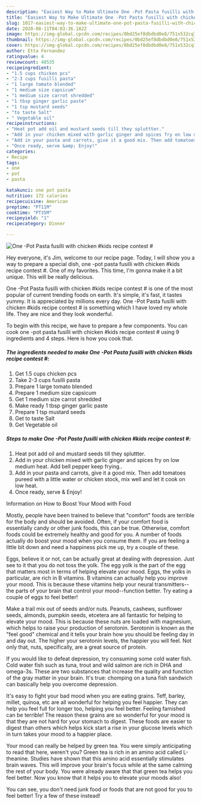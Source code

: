 ```yaml
---
description: "Easiest Way to Make Ultimate One -Pot Pasta fusilli with chicken #kids recipe contest #"
title: "Easiest Way to Make Ultimate One -Pot Pasta fusilli with chicken #kids recipe contest #"
slug: 1017-easiest-way-to-make-ultimate-one-pot-pasta-fusilli-with-chicken-kids-recipe-contest
date: 2020-08-11T04:03:36.182Z
image: https://img-global.cpcdn.com/recipes/0bd25ef8dbdbd0e8/751x532cq70/one-pot-pasta-fusilli-with-chicken-kids-recipe-contest-recipe-main-photo.jpg
thumbnail: https://img-global.cpcdn.com/recipes/0bd25ef8dbdbd0e8/751x532cq70/one-pot-pasta-fusilli-with-chicken-kids-recipe-contest-recipe-main-photo.jpg
cover: https://img-global.cpcdn.com/recipes/0bd25ef8dbdbd0e8/751x532cq70/one-pot-pasta-fusilli-with-chicken-kids-recipe-contest-recipe-main-photo.jpg
author: Etta Fernandez
ratingvalue: 4
reviewcount: 48535
recipeingredient:
- "1.5 cups chicken pcs"
- "2-3 cups fusilli pasta"
- "1 large tomato blended"
- "1 medium size capsicum"
- "1 medium size carrot shredded"
- "1 tbsp ginger garlic paste"
- "1 tsp mustard seeds"
- "to taste Salt"
- " Vegetable oil"
recipeinstructions:
- "Heat pot add oil and mustard seeds till they spluttter."
- "Add in your chicken mixed with garlic ginger and spices fry on low medium heat. Add bell pepper keep frying.."
- "Add in your pasta and carrots, give it a good mix. Then add tomatoes pureed with a little water or chicken stock, mix well and let it cook on low heat."
- "Once ready, serve &amp; Enjoy!"
categories:
- Recipe
tags:
- one
- pot
- pasta

katakunci: one pot pasta 
nutrition: 172 calories
recipecuisine: American
preptime: "PT11M"
cooktime: "PT35M"
recipeyield: "1"
recipecategory: Dinner

---
```



![One -Pot Pasta fusilli with chicken #kids recipe contest #](https://img-global.cpcdn.com/recipes/0bd25ef8dbdbd0e8/751x532cq70/one-pot-pasta-fusilli-with-chicken-kids-recipe-contest-recipe-main-photo.jpg)

Hey everyone, it's Jim, welcome to our recipe page. Today, I will show you a way to prepare a special dish, one -pot pasta fusilli with chicken #kids recipe contest #. One of my favorites. This time, I'm gonna make it a bit unique. This will be really delicious.



One -Pot Pasta fusilli with chicken #kids recipe contest # is one of the most popular of current trending foods on earth. It's simple, it's fast, it tastes yummy. It is appreciated by millions every day. One -Pot Pasta fusilli with chicken #kids recipe contest # is something which I have loved my whole life. They are nice and they look wonderful.


To begin with this recipe, we have to prepare a few components. You can cook one -pot pasta fusilli with chicken #kids recipe contest # using 9 ingredients and 4 steps. Here is how you cook that.

<!--inarticleads1-->

##### The ingredients needed to make One -Pot Pasta fusilli with chicken #kids recipe contest #:

1. Get 1.5 cups chicken pcs
1. Take 2-3 cups fusilli pasta
1. Prepare 1 large tomato blended
1. Prepare 1 medium size capsicum
1. Get 1 medium size carrot shredded
1. Make ready 1 tbsp ginger garlic paste
1. Prepare 1 tsp mustard seeds
1. Get to taste Salt
1. Get  Vegetable oil




<!--inarticleads2-->

##### Steps to make One -Pot Pasta fusilli with chicken #kids recipe contest #:

1. Heat pot add oil and mustard seeds till they spluttter.
1. Add in your chicken mixed with garlic ginger and spices fry on low medium heat. Add bell pepper keep frying..
1. Add in your pasta and carrots, give it a good mix. Then add tomatoes pureed with a little water or chicken stock, mix well and let it cook on low heat.
1. Once ready, serve &amp; Enjoy!




Information on How to Boost Your Mood with Food


Mostly, people have been trained to believe that "comfort" foods are terrible for the body and should be avoided. Often, if your comfort food is essentially candy or other junk foods, this can be true. Otherwise, comfort foods could be extremely healthy and good for you. A number of foods actually do boost your mood when you consume them. If you are feeling a little bit down and need a happiness pick me up, try a couple of these.

Eggs, believe it or not, can be actually great at dealing with depression. Just see to it that you do not toss the yolk. The egg yolk is the part of the egg that matters most in terms of helping elevate your mood. Eggs, the yolks in particular, are rich in B vitamins. B vitamins can actually help you improve your mood. This is because these vitamins help your neural transmitters--the parts of your brain that control your mood--function better. Try eating a couple of eggs to feel better!

Make a trail mix out of seeds and/or nuts. Peanuts, cashews, sunflower seeds, almonds, pumpkin seeds, etcetera are all fantastic for helping to elevate your mood. This is because these nuts are loaded with magnesium, which helps to raise your production of serotonin. Serotonin is known as the "feel good" chemical and it tells your brain how you should be feeling day in and day out. The higher your serotonin levels, the happier you will feel. Not only that, nuts, specifically, are a great source of protein.

If you would like to defeat depression, try consuming some cold water fish. Cold water fish such as tuna, trout and wild salmon are rich in DHA and omega-3s. These are two substances that increase the quality and function of the gray matter in your brain. It's true: chomping on a tuna fish sandwich can basically help you overcome depression. 

It's easy to fight your bad mood when you are eating grains. Teff, barley, millet, quinoa, etc are all wonderful for helping you feel happier. They can help you feel full for longer too, helping you feel better. Feeling famished can be terrible! The reason these grains are so wonderful for your mood is that they are not hard for your stomach to digest. These foods are easier to digest than others which helps kick start a rise in your glucose levels which in turn takes your mood to a happier place.

Your mood can really be helped by green tea. You were simply anticipating to read that here, weren't you? Green tea is rich in an amino acid called L-theanine. Studies have shown that this amino acid essentially stimulates brain waves. This will improve your brain's focus while at the same calming the rest of your body. You were already aware that that green tea helps you feel better. Now you know that it helps you to elevate your moods also!

You can see, you don't need junk food or foods that are not good for you to feel better! Try a few of these instead!

